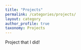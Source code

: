 ```yaml
---
title: "Projects"
permalink: /categories/projects/
layout: category
author_profile: true
taxonomy: Projects
---
```


Project that I did!